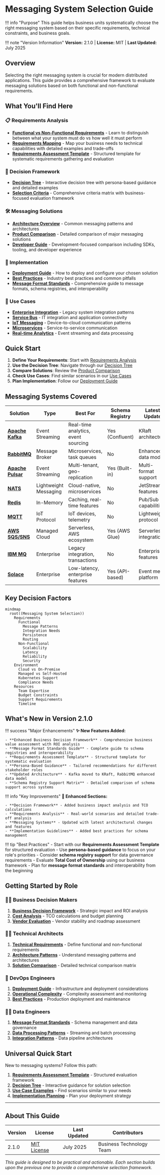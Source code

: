 # Messaging System Selection Guide

!!! info "Purpose"
    This guide helps business units systematically choose the right messaging system based on their specific requirements, technical constraints, and business goals.

!!! note "Version Information"
    **Version:** 2.1.0 | **License:** MIT | **Last Updated:** July 2025

## Overview

Selecting the right messaging system is crucial for modern distributed applications. This guide provides a comprehensive framework to evaluate messaging solutions based on both functional and non-functional requirements.

## What You'll Find Here

### 📋 Requirements Analysis
- **[Functional vs Non-Functional Requirements](requirements/functional-vs-non-functional.md)** - Learn to distinguish between what your system must do vs how well it must perform
- **[Requirements Mapping](requirements/requirements-mapping.md)** - Map your business needs to technical capabilities with detailed examples and trade-offs
- **[Requirements Assessment Template](requirements/requirements-assessment-template.md)** - Structured template for systematic requirements gathering and evaluation

### 🌳 Decision Framework
- **[Decision Tree](decision-framework/decision-tree.md)** - Interactive decision tree with persona-based guidance and detailed examples
- **[Selection Criteria](decision-framework/selection-criteria.md)** - Comprehensive criteria matrix with business-focused evaluation framework

### 🛠️ Messaging Solutions
- **[Architecture Overview](solutions/architecture-overview.md)** - Common messaging patterns and architectures
- **[Product Comparison](solutions/product-comparison.md)** - Detailed comparison of major messaging solutions
- **[Developer Guide](solutions/developer-guide.md)** - Development-focused comparison including SDKs, tooling, and developer experience

### 🚀 Implementation
- **[Deployment Guide](implementation/deployment-guide.md)** - How to deploy and configure your chosen solution
- **[Best Practices](implementation/best-practices.md)** - Industry best practices and common pitfalls
- **[Message Format Standards](implementation/message-format-standards.md)** - Comprehensive guide to message formats, schema registries, and interoperability

### 🎯 Use Cases
- **[Enterprise Integration](use-cases/enterprise-integration.md)** - Legacy system integration patterns
- **[Service Bus](use-cases/service-bus.md)** - IT integration and application connectivity
- **[IoT Messaging](use-cases/iot-messaging.md)** - Device-to-cloud communication patterns
- **[Microservices](use-cases/microservices.md)** - Service-to-service communication
- **[Real-time Analytics](use-cases/real-time-analytics.md)** - Event streaming and data processing

## Quick Start

1. **Define Your Requirements**: Start with [Requirements Analysis](requirements/functional-vs-non-functional.md)
2. **Use the Decision Tree**: Navigate through our [Decision Tree](decision-framework/decision-tree.md)
3. **Compare Solutions**: Review the [Product Comparison](solutions/product-comparison.md)
4. **Check Use Cases**: Find similar scenarios in our [Use Cases](use-cases/enterprise-integration.md)
5. **Plan Implementation**: Follow our [Deployment Guide](implementation/deployment-guide.md)

## Messaging Systems Covered

| Solution | Type | Best For | Schema Registry | Latest Update |
|----------|------|----------|-----------------|---------------|
| **[Apache Kafka](messaging-systems/apache-kafka.md)** | Event Streaming | Real-time analytics, event sourcing | Yes (Confluent) | KRaft architecture |
| **[RabbitMQ](messaging-systems/rabbitmq.md)** | Message Broker | Microservices, task queues | No | Enhanced data model |
| **[Apache Pulsar](messaging-systems/apache-pulsar.md)** | Event Streaming | Multi-tenant, geo-replication | Yes (Built-in) | Multi-format support |
| **[NATS](messaging-systems/nats.md)** | Lightweight Messaging | Cloud-native, microservices | No | JetStream features |
| **[Redis](messaging-systems/redis.md)** | In-Memory | Caching, real-time features | No | Pub/Sub capabilities |
| **[MQTT](messaging-systems/mqtt.md)** | IoT Protocol | IoT devices, telemetry | No | Lightweight protocol |
| **[AWS SQS/SNS](messaging-systems/aws-sqs-sns.md)** | Managed Cloud | Serverless, AWS ecosystem | Yes (AWS Glue) | Serverless integration |
| **[IBM MQ](messaging-systems/ibm-mq.md)** | Enterprise | Legacy integration, transactions | No | Enterprise features |
| **[Solace](messaging-systems/solace.md)** | Enterprise | Low-latency, enterprise features | Yes (API-based) | Event mesh platform |

## Key Decision Factors

```mermaid
mindmap
  root((Messaging System Selection))
    Requirements
      Functional
        Message Patterns
        Integration Needs
        Persistence
        Routing
      Non-Functional
        Scalability
        Latency
        Reliability
        Security
    Environment
      Cloud vs On-Premise
      Managed vs Self-Hosted
      Kubernetes Support
      Compliance Needs
    Resources
      Team Expertise
      Budget Constraints
      Support Requirements
      Timeline
```

## What's New in Version 2.1.0

!!! success "Major Enhancements"
    **✨ New Features Added:**
    
    - **Enhanced Business Decision Framework** - Comprehensive business value assessment with ROI analysis
    - **Message Format Standards Guide** - Complete guide to schema registries and interoperability
    - **Requirements Assessment Template** - Structured template for systematic evaluation
    - **Persona-Based Guidance** - Tailored recommendations for different stakeholder roles
    - **Updated Architecture** - Kafka moved to KRaft, RabbitMQ enhanced data model
    - **Schema Registry Support Matrix** - Detailed comparison of schema support across systems

!!! info "Key Improvements"
    **🔧 Enhanced Sections:**
    
    - **Decision Framework** - Added business impact analysis and TCO calculations
    - **Requirements Analysis** - Real-world scenarios and detailed trade-off analysis
    - **Messaging Systems** - Updated with latest architectural changes and features
    - **Implementation Guidelines** - Added best practices for schema management

!!! tip "Best Practices"
    - Start with our **Requirements Assessment Template** for structured evaluation
    - Use **persona-based guidance** to focus on your role's priorities
    - Consider **schema registry support** for data governance requirements
    - Evaluate **Total Cost of Ownership** using our business framework
    - Plan for **message format standards** and interoperability from the beginning

## Getting Started by Role

### 👨‍💼 **Business Decision Makers**
1. **[Business Decision Framework](decision-framework/selection-criteria.md#business-decision-makers-checklist)** - Strategic impact and ROI analysis
2. **[Cost Analysis](decision-framework/selection-criteria.md#5-total-cost-of-ownership-tco-analysis)** - TCO calculations and budget planning
3. **[Vendor Evaluation](decision-framework/selection-criteria.md#8-vendor-evaluation-criteria)** - Vendor stability and roadmap assessment

### 👩‍💻 **Technical Architects**
1. **[Technical Requirements](requirements/functional-vs-non-functional.md)** - Define functional and non-functional requirements
2. **[Architecture Patterns](solutions/architecture-overview.md)** - Understand messaging patterns and architectures
3. **[Solution Comparison](solutions/product-comparison.md)** - Detailed technical comparison matrix

### 🔧 **DevOps Engineers**
1. **[Deployment Guide](implementation/deployment-guide.md)** - Infrastructure and deployment considerations
2. **[Operational Complexity](decision-framework/selection-criteria.md#devops-engineers-operational-guide)** - Complexity assessment and monitoring
3. **[Best Practices](implementation/best-practices.md)** - Production deployment and maintenance

### 👨‍🔬 **Data Engineers**
1. **[Message Format Standards](implementation/message-format-standards.md)** - Schema management and data governance
2. **[Data Processing Patterns](decision-framework/selection-criteria.md#data-engineers-technical-guide)** - Streaming and batch processing
3. **[Integration Patterns](use-cases/real-time-analytics.md)** - Data pipeline architectures

## Universal Quick Start

New to messaging systems? Follow this path:

1. **[Requirements Assessment Template](requirements/requirements-assessment-template.md)** - Structured evaluation framework
2. **[Decision Tree](decision-framework/decision-tree.md)** - Interactive guidance for solution selection
3. **[Use Case Examples](use-cases/enterprise-integration.md)** - Find scenarios similar to your needs
4. **[Implementation Planning](implementation/deployment-guide.md)** - Plan your deployment strategy

---

## About This Guide

| **Version** | **License** | **Last Updated** | **Contributors** |
|-------------|-------------|------------------|------------------|
| 2.1.0 | [MIT License](https://github.com/your-org/messaging-system-guide/blob/main/LICENSE) | July 2025 | Business Technology Team |

*This guide is designed to be practical and actionable. Each section builds upon the previous one to provide a comprehensive selection framework.*
